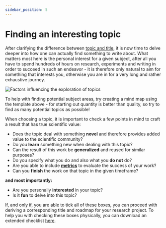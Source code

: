 ```yaml
---
sidebar_position: 5
---
```

# Finding an interesting topic

After clarifying the difference between [topic and title](/scientific/finding-topic/differentiating-topic-title), it is now time to delve deeper into how one can actually find something to write about. What matters most here is the personal interest for a given subject, after all you have to spend hundreds of hours on research, experiments and writing in order to succeed in such an endeavor - it is therefore only natural to aim for something that interests you, otherwise you are in for a very long and rather exhaustive journey.

![Factors influencing the exploration of topics](/img/00_scientific/find_a_topic.png)

To help with finding potential subject areas, try creating a mind map using the template above - for starting out quantity is better than quality, so try to find as many potential topics as possible!

When choosing a topic, it is important to check a few points in mind to craft a result that has true scientific value:
-  Does the topic deal with something **novel** and therefore provides added value to the scientific community?
-  Do you **learn** something new when dealing with this topic?
-  Can the result of this work be **generalized** and reused for similar purposes?
-  Do you specify what you do and also what you **do not** do?
-  Are you able to include **[metrics](/category/methodology--evaluation)** to evaluate the success of your work?
-  Can you **finish** the work on that topic in the given timeframe?

__and most importantly:__
-  Are you personally **interested** in your topic?
-  Is it **fun** to delve into this topic?

If, and only if, you are able to tick all of these boxes, you can proceed with deriving a corresponding title and roadmap for your research project.
To help you with checking these boxes physically, you can download an extended checklist [here](/files/checklist_topic.pdf).